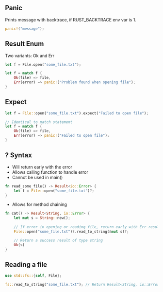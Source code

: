 ## Panic
Prints message with backtrace, if RUST_BACKTRACE env var is 1.
```rust
panic!("message");
```

## Result Enum
Two variants: Ok and Err
```rust
let f = File.open("some_file.txt");

let f = match f {
	Ok(file) => file,
	Err(error) => panic!("Problem found when opening file");
}
```

## Expect
```rust
let f = File::open("some_file.txt").expect("Failed to open file");

// Identical to match statement
let f = match f {
	Ok(file) => file,
	Err(error) => panic!("Failed to open file");
}
```

## ? Syntax
- Will return early with the error
- Allows calling function to handle error
- Cannot be used in main()
```rust
fn read_some_file() -> Result<io::Error> {
	let f = File::open("some_file.txt")?;
}
```
- Allows for method chaining
```rust
fn cat() -> Result<String, io::Error> {
	let mut s = String::new();
	
	// If error in opening or reading file, return early with Err result
	File::open("some_file.txt")?.read_to_string(&mut s)?; 

	// Return a success result of type string
	Ok(s)
}
```

## Reading a file
```rust
use std::fs::{self, File};

fs::read_to_string("some_file.txt"); // Return Result<String, io::Error>
```
